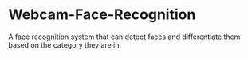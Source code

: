 # Webcam-Face-Recognition
A face recognition system that can detect faces and differentiate them based on the category they are in.

